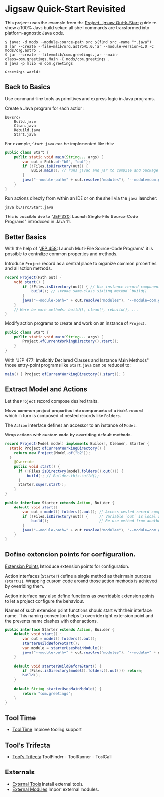 # Jigsaw Quick-Start Revisited

This project uses the example from the [Project Jigsaw Quick-Start](https://openjdk.org/projects/jigsaw/quick-start) guide to show a 100% Java build setup:
all shell commands are transformed into platform-agnostic Java code.

```text
$ javac -d mods --module-source-path src $(find src -name "*.java")
$ jar --create --file=mlib/org.astro@1.0.jar --module-version=1.0 -C mods/org.astro .
$ jar --create --file=mlib/com.greetings.jar --main-class=com.greetings.Main -C mods/com.greetings .
$ java -p mlib -m com.greetings

Greetings world!
```

## Back to Basics

Use command-line tools as primitives and express logic in Java programs.

Create a Java program for each action:
```
b0/src/
    Build.java
    Clean.java
    Rebuild.java
    Start.java
```

For example, `Start.java` can be implemented like this:
```java
public class Start {
    public static void main(String... args) {
        var out = Path.of("b0", "out");
        if (!Files.isDirectory(out)) {
            Build.main(); // runs javac and jar to compile and package modules
        }
        java("--module-path=" + out.resolve("modules"), "--module=com.greetings");
    }
}
```

Run actions directly from within an IDE or on the shell via the `java` launcher:
```shell
java b0/src/Start.java
```

This is possible due to "[JEP 330](https://openjdk.org/jeps/330): Launch Single-File Source-Code Programs" introduced in Java 11.

## Better Basics

With the help of "[JEP 458](https://openjdk.org/jeps/458): Launch Multi-File Source-Code Programs" it is possible to centralize common properties and methods.

Introduce `Project` record as a central place to organize common properties and all action methods.
```java
record Project(Path out) {
    void start() {
        if (!Files.isDirectory(out)) { // Use instance record component `out`
            build(); // Invoke same-class sibling method `build()`
        }
        java("--module-path=" + out.resolve("modules"), "--module=com.greetings");
    }
    // Here be more methods: build(), clean(), rebuild(), ...
}
```

Modify action programs to create and work on an instance of `Project`.
```java
public class Start {
    public static void main(String... args) {
        Project.ofCurrentWorkingDirectory().start();
    }
}
```

With "[JEP 477](https://openjdk.org/jeps/477): Implicitly Declared Classes and Instance Main Methods" those entry-point programs like `Start.java` can be reduced to:
```java
main() { Project.ofCurrentWorkingDirectory().start(); }
```

## Extract Model and Actions

Let the `Project` record compose desired traits.

Move common project properties into components of a `Model` record — which in turn is composed of nested records like `Folders`.

The `Action` interface defines an accessor to an instance of `Model`.

Wrap actions with custom code by overriding default methods.

```java
record Project(Model model) implements Builder, Cleaner, Starter {
  static Project ofCurrentWorkingDirectory() {
    return new Project(Model.of("b2"));
  }
    @Override
    public void start() {
      if (!Files.isDirectory(model.folders().out())) {
          build(); // Builder.this.build();
      }
      Starter.super.start();
    }
}

public interface Starter extends Action, Builder {
    default void start() {
        var out = model().folders().out(); // Access nested record components
        if (!Files.isDirectory(out)) {     // Variable `out` is local again
            build();                       // Re-use method from another trait: Builder.build()
        }
        java("--module-path=" + out.resolve("modules"), "--module=com.greetings");
    }
}
```

## Define extension points for configuration.

[Extension Points](b3) Introduce extension points for configuration.

Action interfaces (`Starter`) define a single method as their main purpose (`start()`).
Wrapping custom code around those action methods is achieved by overriding them.

Action interface may also define functions as overridable extension points to let a project configure the behaviour.

Names of such extension point functions should start with their interface name.
This naming convention helps to override right extension point and the prevents name clashes with other actions. 

```java
public interface Starter extends Action, Builder {
    default void start() {
        var out = model().folders().out();
        starterBuildBeforeStart();
        var module = starterUsesMainModule();
        java("--module-path=" + out.resolve("modules"), "--module=" + module);
    }
    
    default void starterBuildBeforeStart() {
        if (Files.isDirectory(model().folders().out())) return;
        build();
    }
    
    default String starterUsesMainModule() {
        return "com.greetings";
    }
}
```


## Tool Time

- [Tool Time](b4) Improve tooling support.

## Tool's Trifecta

- [Tool's Trifecta](b5) ToolFinder - ToolRunner - ToolCall

## Externals

- [External Tools](b6) Install external tools.
- [External Modules](b7) Import external modules.
